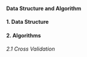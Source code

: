 #### Data Structure and Algorithm
#### 1. Data Structure


#### 2. Algorithms
###### 2.1 Cross Validation
